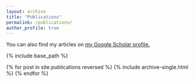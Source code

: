 ```yaml
---
layout: archive
title: "Publications"
permalink: /publications/
author_profile: true
---
```


You can also find my articles on <u><a href="{{https://scholar.google.com/citations?user=ZEPnKhoAAAAJ&hl=fr&oi=ao}}">my Google Scholar profile</a>.</u>

{% include base_path %}

{% for post in site.publications reversed %}
  {% include archive-single.html %}
{% endfor %}
